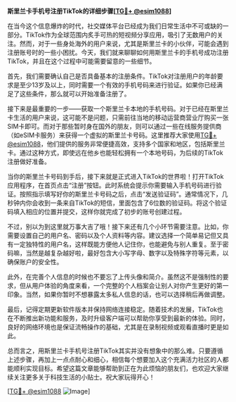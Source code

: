 **斯里兰卡手机号注册TikTok的详细步骤[[TG💪+ @esim1088](https://t.me/s/esim1088)]**

在当今这个信息爆炸的时代，社交媒体平台已经成为我们日常生活中不可或缺的一部分。TikTok作为全球范围内炙手可热的短视频分享应用，吸引了无数用户的关注。然而，对于一些身处海外的用户来说，尤其是斯里兰卡的小伙伴，可能会遇到注册账号时的一些小困扰。今天，我们就来聊聊如何用斯里兰卡的手机号成功注册TikTok，并且在这个过程中可能需要留意的一些细节。

首先，我们需要确认自己是否具备基本的注册条件。TikTok对注册用户的年龄要求是至少13岁及以上，同时需要一个有效的手机号码来进行验证。如果你已经满足了这些条件，那么就可以开始准备注册了。

接下来是最重要的一步——获取一个斯里兰卡本地的手机号码。对于已经在斯里兰卡生活的用户来说，这可能不是问题，只需前往当地的移动运营商营业厅购买一张SIM卡即可。而对于那些暂时身在国外的朋友，则可以通过一些在线服务提供商（如eSIM卡服务）来获得一个虚拟的斯里兰卡号码。这里推荐大家使用[TG💪+ @esim1088](https://t.me/s/esim1088)，他们提供的服务非常便捷高效，支持多个国家和地区，包括斯里兰卡。通过这种方式，即使远在他乡也能轻松拥有一个本地号码，为后续的TikTok注册做好准备。

当你的斯里兰卡号码到手后，接下来就是正式进入TikTok的世界啦！打开TikTok应用程序，在首页点击“注册”按钮。此时系统会提示你需要输入手机号码进行验证。按照指示填写好你的斯里兰卡号码之后，点击“发送验证码”。通常情况下，几秒钟内你会收到一条来自TikTok的短信，里面包含了6位数的验证码。将这个验证码填入相应的位置并提交，这样你就完成了初步的账号创建过程。

不过，别以为到这里就万事大吉了哦！接下来还有几个小环节需要注意。比如，你需要设置自己的用户名、密码以及个人资料等内容。建议选择一个简单易记但又具有一定独特性的用户名，这样既能方便他人记住你，也能避免与别人重复。至于密码嘛，当然是越复杂越好啦，最好包含大小写字母、数字以及特殊字符等元素，以确保账户的安全性。

此外，在完善个人信息的时候也不要忘了上传头像和简介。虽然这不是强制性的要求，但从用户体验的角度来看，一个完整的个人档案会让别人对你产生更好的第一印象。当然，如果你暂时不想暴露太多私人信息的话，也可以选择稍后再做调整。

最后，记得定期更新软件版本并保持网络连接稳定。随着技术的发展，TikTok也在不断推出新功能和服务，及时升级客户端可以帮助你享受到最新的体验。同时，良好的网络环境也是保证流畅操作的基础，尤其是在录制视频或观看直播时更是如此。

总而言之，用斯里兰卡手机号注册TikTok其实并没有想象中的那么难。只要遵循上述步骤，再加上一点点耐心和细心，相信每个想要加入这个充满活力社区的人都能顺利实现目标。希望这篇文章能够帮助到正在为此烦恼的朋友们，也欢迎大家继续关注更多关于科技生活的小贴士。祝大家玩得开心！

[[TG💪+ @esim1088](https://t.me/s/esim1088) ![Image](https://i.postimg.cc/4NQfJmqS/Snipaste-2025-05-13-00-14-12.png)]